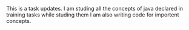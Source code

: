 This is a task updates. I am studing all the concepts of java declared in training tasks while studing them I am also writing code for importent concepts.
